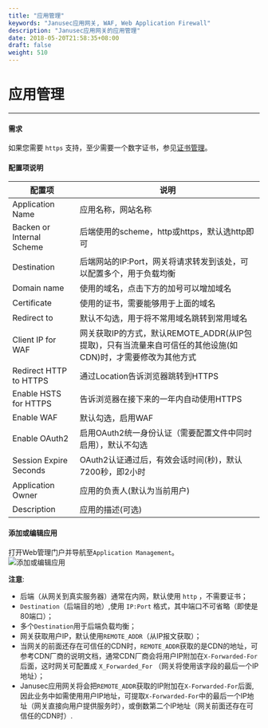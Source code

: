 ```yaml
---
title: "应用管理"
keywords: "Janusec应用网关, WAF, Web Application Firewall"
description: "Janusec应用网关的应用管理"
date: 2018-05-20T21:58:35+08:00
draft: false
weight: 510
---
```


# 应用管理
----

#### 需求  
如果您需要 `https` 支持，至少需要一个数字证书，参见[证书管理](/cn/certificate-management)。   

#### 配置项说明  

|   配置项                   |  说明                         |
|---------------------------|------------------------------|
| Application Name          | 应用名称，网站名称              |  
| Backen or Internal Scheme | 后端使用的scheme，http或https，默认选http即可 |
| Destination               | 后端网站的IP:Port，网关将请求转发到该处，可以配置多个，用于负载均衡 |
| Domain name               | 使用的域名，点击下方的加号可以增加域名  |
| Certificate               | 使用的证书，需要能够用于上面的域名 |
| Redirect to               | 默认不勾选，用于将不常用域名跳转到常用域名 |
| Client IP for WAF         | 网关获取IP的方式，默认REMOTE_ADDR(从IP包提取)，只有当流量来自可信任的其他设施(如CDN)时，才需要修改为其他方式 |
| Redirect HTTP to HTTPS    | 通过Location告诉浏览器跳转到HTTPS   |
| Enable HSTS for HTTPS     | 告诉浏览器在接下来的一年内自动使用HTTPS   |
| Enable WAF                | 默认勾选，启用WAF                      |
| Enable OAuth2             | 启用OAuth2统一身份认证（需要配置文件中同时启用），默认不勾选 |
| Session Expire Seconds    | OAuth2认证通过后，有效会话时间(秒)，默认7200秒，即2小时    |
| Application Owner         | 应用的负责人(默认为当前用户)              |
| Description               | 应用的描述(可选)                        |


#### 添加或编辑应用
打开Web管理门户并导航至`Application Management`。  
![添加或编辑应用](/images/application1.png "Janusec应用网关的应用管理")  

**注意**:   

* 后端（从网关到真实服务器）通常在内网，默认使用 `http` ，不需要证书；    
* `Destination`（后端目的地）,使用 `IP:Port` 格式，其中端口不可省略（即使是80端口）；
* 多个`Destination`用于后端负载均衡；   
* 网关获取用户IP，默认使用`REMOTE_ADDR`（从IP报文获取）；
* 当网关的前面还存在可信任的CDN时，`REMOTE_ADDR`获取的是CDN的地址，可参考CDN厂商的说明文档，通常CDN厂商会将用户IP附加在`X-Forwarded-For`后面，这时网关可配置成  `X_Forwarded_For` （网关将使用该字段的最后一个IP地址）；   
* Janusec应用网关将会把`REMOTE_ADDR`获取的IP附加在`X-Forwarded-For`后面, 因此业务中如需使用用户IP地址，可提取`X-Forwarded-For`中的最后一个IP地址（网关直接向用户提供服务时），或倒数第二个IP地址（网关前面还存在可信任的CDN时）.    
